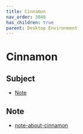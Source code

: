 ```yaml
---
title: Cinnamon
nav_order: 3040
has_children: true
parent: Desktop Environment
---
```



# Cinnamon


## Subject

* [Note](#note)



## Note

* [note-about-cinnamon](https://github.com/samwhelp/note-about-cinnamon/)
